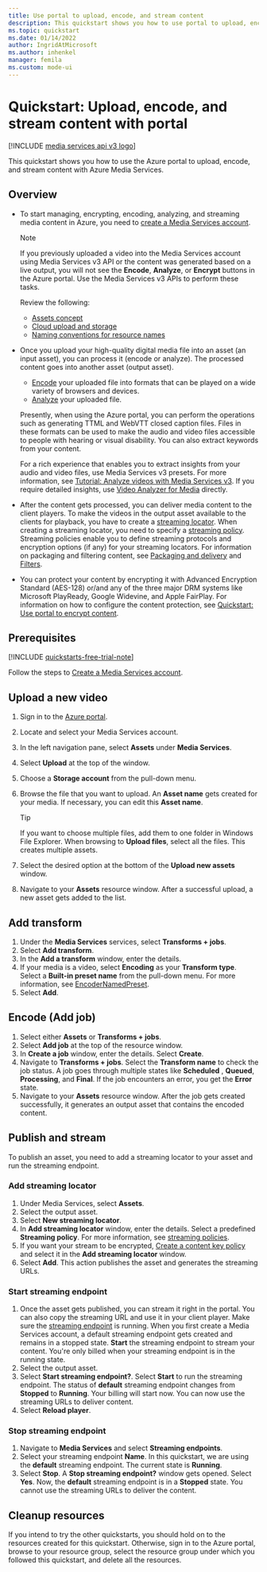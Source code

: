 ```yaml
---
title: Use portal to upload, encode, and stream content
description: This quickstart shows you how to use portal to upload, encode, and stream content with Azure Media Services.
ms.topic: quickstart
ms.date: 01/14/2022
author: IngridAtMicrosoft
ms.author: inhenkel
manager: femila
ms.custom: mode-ui
---
```

# Quickstart: Upload, encode, and stream content with portal

[!INCLUDE [media services api v3 logo](./includes/v3-hr.md)]

This quickstart shows you how to use the Azure portal to upload, encode, and stream content with Azure Media Services.
  
## Overview

* To start managing, encrypting, encoding, analyzing, and streaming media content in Azure, you need to [create a Media Services account](account-create-how-to.md). 
    
    > [!NOTE]
    > If you previously uploaded a video into the Media Services account using Media Services v3 API or the content was generated based on a live output, you will not see the **Encode**, **Analyze**, or **Encrypt** buttons in the Azure portal. Use the Media Services v3 APIs to perform these tasks.

    Review the following: 
    * [Assets concept](assets-concept.md)
    * [Cloud upload and storage](storage-account-concept.md)
    * [Naming conventions for resource names](media-services-apis-overview.md#naming-conventions)
   
* Once you upload your high-quality digital media file into an asset (an input asset), you can process it (encode or analyze). The processed content goes into another asset (output asset).
    * [Encode](encode-concept.md) your uploaded file into formats that can be played on a wide variety of browsers and devices.
    * [Analyze](analyze-video-audio-files-concept.md) your uploaded file. 

    Presently, when using the Azure portal, you can perform the operations such as generating TTML and WebVTT closed caption files. Files in these formats can be used to make the audio and video files accessible to people with hearing or visual disability. You can also extract keywords from your content.

    For a rich experience that enables you to extract insights from your audio and video files, use Media Services v3 presets. For more information, see [Tutorial: Analyze videos with Media Services v3](analyze-videos-tutorial.md). If you require detailed insights, use [Video Analyzer for Media](../../azure-video-analyzer/video-analyzer-for-media-docs/index.yml) directly.

* After the content gets processed, you can deliver media content to the client players. To make the videos in the output asset available to the clients for playback, you have to create a [streaming locator](stream-streaming-locators-concept.md). When creating a streaming locator, you need to specify a [streaming policy](stream-streaming-policy-concept.md). Streaming policies enable you to define streaming protocols and encryption options (if any) for your streaming locators. For information on packaging and filtering content, see [Packaging and delivery](encode-dynamic-packaging-concept.md) and [Filters](filters-concept.md).

* You can protect your content by encrypting it with Advanced Encryption Standard (AES-128) or/and any of the three major DRM systems like Microsoft PlayReady, Google Widevine, and Apple FairPlay. For information on how to configure the content protection, see [Quickstart: Use portal to encrypt content](drm-encrypt-content-how-to.md).
        
## Prerequisites

[!INCLUDE [quickstarts-free-trial-note](../../../includes/quickstarts-free-trial-note.md)]

Follow the steps to [Create a Media Services account](account-create-how-to.md).

## Upload a new video

1. Sign in to the [Azure portal](https://portal.azure.com/).
1. Locate and select your Media Services account.
1. In the left navigation pane, select **Assets** under **Media Services**.
1. Select **Upload** at the top of the window. 
1. Choose a **Storage account** from the pull-down menu. 
1. Browse the file that you want to upload. An **Asset name** gets created for your media. If necessary, you can edit this **Asset name**.

    > [!TIP]
    > If you want to choose multiple files, add them to one folder in Windows File Explorer. When browsing to **Upload files**, select all the files. This creates multiple assets. 
 
1. Select the desired option at the bottom of the **Upload new assets** window. 
1. Navigate to your **Assets** resource window. After a successful upload, a new asset gets added to the list.
    
## Add transform

1. Under the **Media Services** services, select **Transforms + jobs**.
1. Select **Add transform**.
1. In the **Add a transform** window, enter the details. 
1. If your media is a video, select **Encoding** as your **Transform type**. Select a **Built-in preset name** from the pull-down menu. For more information, see [EncoderNamedPreset](/rest/api/media/transforms/create-or-update#encodernamedpreset).
1. Select **Add**.

## Encode (Add job)

1. Select either **Assets** or **Transforms + jobs**. 
1. Select **Add job** at the top of the resource window.
1. In **Create a job** window, enter the details. Select **Create**.
1. Navigate to **Transforms + jobs**. Select the **Transform name** to check the job status. A job goes through multiple states like **Scheduled** , **Queued**, **Processing**, and **Final**. If the job encounters an error, you get the **Error** state.
1. Navigate to your **Assets** resource window. After the job gets created successfully, it generates an output asset that contains the encoded content.
    
## Publish and stream

To publish an asset, you need to add a streaming locator to your asset and run the streaming endpoint.

### Add streaming locator 

1. Under Media Services, select **Assets**. 
1. Select the output asset.
1. Select **New streaming locator**.
1. In **Add streaming locator** window, enter the details. Select a predefined **Streaming policy**. For more information, see [streaming policies](stream-streaming-policy-concept.md).
1. If you want your stream to be encrypted, [Create a content key policy](drm-encrypt-content-how-to.md#create-a-content-key-policy) and select it in the **Add streaming locator** window.
1. Select **Add**. This action publishes the asset and generates the streaming URLs.

### Start streaming endpoint
1. Once the asset gets published, you can stream it right in the portal. You can also copy the streaming URL and use it in your client player. Make sure the [streaming endpoint](stream-streaming-endpoint-concept.md) is running. When you first create a Media Services account, a default streaming endpoint gets created and remains in a stopped state. **Start** the streaming endpoint to stream your content. You're only billed when your streaming endpoint is in the running state.
1. Select the output asset. 
1. Select **Start streaming endpoint?**. Select **Start** to run the streaming endpoint. The status of **default** streaming endpoint changes from **Stopped** to **Running**. Your billing will start now. You can now use the streaming URLs to deliver content.
1. Select **Reload player**. 

### Stop streaming endpoint

1. Navigate to **Media Services** and select **Streaming endpoints**. 
1. Select your streaming endpoint **Name**. In this quickstart, we are using the **default** streaming endpoint. The current state is **Running**.
1. Select **Stop**. A **Stop streaming endpoint?** window gets opened. Select **Yes**. Now, the **default** streaming endpoint is in a **Stopped** state. You cannot use the streaming URLs to deliver the content.

## Cleanup resources

If you intend to try the other quickstarts, you should hold on to the resources created for this quickstart. Otherwise, sign in to the Azure portal, browse to your resource group, select the resource group under which you followed this quickstart, and delete all the resources.
